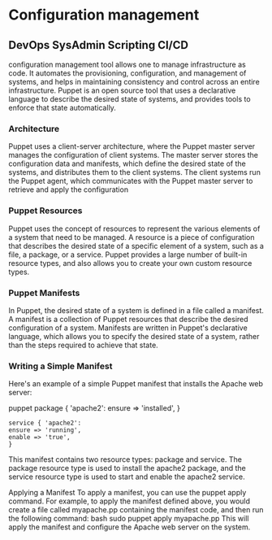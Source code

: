 # Configuration management
## DevOps      SysAdmin     Scripting   CI/CD

configuration management tool allows one to manage infrastructure as code. It automates the provisioning, configuration, and management of systems, and helps in maintaining consistency and control across an entire infrastructure. Puppet is an open source tool that uses a declarative language to describe the desired state of systems, and provides tools to enforce that state automatically.

### Architecture
Puppet uses a client-server architecture, where the Puppet master server manages the configuration of client systems. The master server stores the configuration data and manifests, which define the desired state of the systems, and distributes them to the client systems. The client systems run the Puppet agent, which communicates with the Puppet master server to retrieve and apply the configuration

### Puppet Resources
Puppet uses the concept of resources to represent the various elements of a system that need to be managed. A resource is a piece of configuration that describes the desired state of a specific element of a system, such as a file, a package, or a service. Puppet provides a large number of built-in resource types, and also allows you to create your own custom resource types.

### Puppet Manifests
In Puppet, the desired state of a system is defined in a file called a manifest. A manifest is a collection of Puppet resources that describe the desired configuration of a system. Manifests are written in Puppet's declarative language, which allows you to specify the desired state of a system, rather than the steps required to achieve that state.

### Writing a Simple Manifest
Here's an example of a simple Puppet manifest that installs the Apache web server:

puppet
    package { 'apache2':
    ensure => 'installed',
    }

    service { 'apache2':
    ensure => 'running',
    enable => 'true',
    }
This manifest contains two resource types: package and service. The package resource type is used to install the apache2 package, and the service resource type is used to start and enable the apache2 service.

Applying a Manifest
To apply a manifest, you can use the puppet apply command. For example, to apply the manifest defined above, you would create a file called myapache.pp containing the manifest code, and then run the following command:
bash
    sudo puppet apply myapache.pp
This will apply the manifest and configure the Apache web server on the system.
